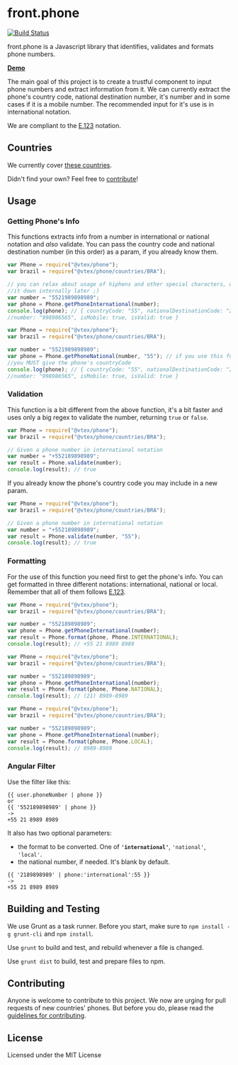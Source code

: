 # front.phone

[![Build Status](https://travis-ci.org/vtex/front.phone.svg?branch=master)](https://travis-ci.org/vtex/front.phone)

front.phone is a Javascript library that identifies, validates and formats phone numbers.

**[Demo](https://vtex.github.io/front.phone/)**

The main goal of this project is to create a trustful component to input phone numbers and extract information from it. We can currently extract the phone's country code, national destination number, it's number and in some cases if it is a mobile number. The recommended input for it's use is in international notation.

We are compliant to the [E.123](http://en.wikipedia.org/wiki/E.123) notation.

## Countries

We currently cover [these countries](src/script/countries/).

Didn't find your own? Feel free to [contribute](#contributing)!

## Usage

### Getting Phone's Info

This functions extracts info from a number in international or national notation and *also* validate. You can pass the country code and national destination number (in this order) as a param, if you already know them.

```javascript
var Phone = require("@vtex/phone");
var brazil = require("@vtex/phone/countries/BRA");

// you can relax about usage of hiphens and other special characters, we'll strip 
//it down internally later ;)
var number = "5521989898989";
var phone = Phone.getPhoneInternational(number);
console.log(phone); // { countryCode: "55", nationalDestinationCode: "21", 
//number: "998986565", isMobile: true, isValid: true }
```

```javascript
var Phone = require("@vtex/phone");
var brazil = require("@vtex/phone/countries/BRA");

var number = "5521989898989";
var phone = Phone.getPhoneNational(number, "55"); // if you use this function,
//you MUST give the phone's countryCode
console.log(phone); // { countryCode: "55", nationalDestinationCode: "21",
//number: "998986565", isMobile: true, isValid: true }
```

### Validation

This function is a bit different from the above function, it's a bit faster and uses only a big regex to validate the number, returning `true` or `false`.

```javascript
var Phone = require("@vtex/phone");
var brazil = require("@vtex/phone/countries/BRA");

// Given a phone number in international notation
var number = "+552189898989";
var result = Phone.validate(number);
console.log(result); // true
```

If you already know the phone's country code you may include in a new param.

```javascript
var Phone = require("@vtex/phone");
var brazil = require("@vtex/phone/countries/BRA");

// Given a phone number in international notation
var number = "+552189898989";
var result = Phone.validate(number, "55");
console.log(result); // true
```

### Formatting

For the use of this function you need first to get the phone's info. You can get formatted in three different notations: international, national or local. Remember that all of them follows [E.123](http://en.wikipedia.org/wiki/E.123).

```javascript
var Phone = require("@vtex/phone");
var brazil = require("@vtex/phone/countries/BRA");

var number = "552189898989";
var phone = Phone.getPhoneInternational(number);
var result = Phone.format(phone, Phone.INTERNATIONAL);
console.log(result); // +55 21 8989 8989
```

```javascript
var Phone = require("@vtex/phone");
var brazil = require("@vtex/phone/countries/BRA");

var number = "552189898989";
var phone = Phone.getPhoneInternational(number);
var result = Phone.format(phone, Phone.NATIONAL);
console.log(result); // (21) 8989-8989
```

```javascript
var Phone = require("@vtex/phone");
var brazil = require("@vtex/phone/countries/BRA");

var number = "552189898989";
var phone = Phone.getPhoneInternational(number);
var result = Phone.format(phone, Phone.LOCAL);
console.log(result); // 8989-8989
```

### Angular Filter

Use the filter like this:

   ```
   {{ user.phoneNumber | phone }}
   or
   {{ '552189898989' | phone }}
   ->
   +55 21 8989 8989
   ```

It also has two optional parameters:

* the format to be converted. One of  **`'international'`**, `'national'`, `'local'`.
* the national number, if needed. It's blank by default.

```
{{ '2189898989' | phone:'international':55 }}
->
+55 21 8989 8989
```


## Building and Testing

We use Grunt as a task runner. Before you start, make sure to `npm install -g grunt-cli` and `npm install`.

Use `grunt` to build and test, and rebuild whenever a file is changed.

Use `grunt dist` to build, test and prepare files to npm.

## Contributing

Anyone is welcome to contribute to this project.
We now are urging for pull requests of new countries' phones.
But before you do, please read the [guidelines for contributing](CONTRIBUTING.md).

## License

Licensed under the MIT License
